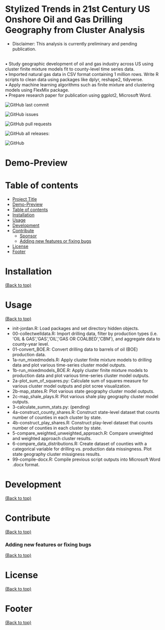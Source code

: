 # Stylized Trends in 21st Century US Onshore Oil and Gas Drilling Geography from Cluster Analysis
* Disclaimer: This analysis is currently preliminary and pending publication.

<br /> • Study geographic development of oil and gas industry across US using cluster finite mixture models fit to county-level time series data.
<br /> • Imported natural gas data in CSV format containing 1 million rows. Write R scripts to clean data using packages like dplyr, reshape2, tidyverse.
<br /> • Apply machine learning algorithms such as finite mixture and clustering models using FlexMix package.
<br /> • Prepare research paper for publication using ggplot2, Microsoft Word.


![GitHub last commit](https://img.shields.io/github/last-commit/jordanjpappas/Oil_Gas_Cluster_Analysis)

![GitHub issues](https://img.shields.io/github/issues-raw/jordanjpappas/Oil_Gas_Cluster_Analysis)

![GitHub pull requests](https://img.shields.io/github/issues-pr/jordanjpappas/Oil_Gas_Cluster_Analysis)

![GitHub all releases](https://img.shields.io/github/downloads/jordanjpappas/Oil_Gas_Cluster_Analysis/total):

![GitHub](https://img.shields.io/github/license/jordanjpappas/Oil_Gas_Cluster_Analysis)



# Demo-Preview



# Table of contents

- [Project Title](#project-title)
- [Demo-Preview](#demo-preview)
- [Table of contents](#table-of-contents)
- [Installation](#installation)
- [Usage](#usage)
- [Development](#development)
- [Contribute](#contribute)
    - [Sponsor](#sponsor)
    - [Adding new features or fixing bugs](#adding-new-features-or-fixing-bugs)
- [License](#license)
- [Footer](#footer)

# Installation
[(Back to top)](#table-of-contents)




# Usage
[(Back to top)](#table-of-contents)

- init-jordan.R: Load packages and set directory hidden objects.
- 00-collectwelldata.R: Import drilling data, filter by production types (i.e. 'OIL & GAS','GAS','OIL','GAS OR COALBED','CBM'), and aggregate data to county-year level.
- 01-convert_BOE.R: Convert drilling data to barrels of oil (BOE) production data.
- 1a-run_mixedmodels.R: Apply cluster finite mixture models to drilling data and plot various time-series cluster model outputs.
- 1b-run_mixedmodels_BOE.R: Apply cluster finite mixture models to production data and plot various time-series cluster model outputs.
- 2a-plot_sum_of_squares.py: Calculate sum of squares measure for various cluster model outputs and plot scree visualization.
- 2b-map_states.R: Plot various state geography cluster model outputs.
- 2c-map_shale_plays.R: Plot various shale play geography cluster model outputs.
- 3-calculate_summ_stats.py: (pending)
- 4a-construct_county_shares.R: Construct state-level dataset that counts number of counties in each cluster by state.
- 4b-construct_play_shares.R: Construct play-level dataset that counts number of counties in each cluster by state.
- 5-compare_weighted_unweighted_approach.R: Compare unweighted and weighted approach cluster results.
- 6-compare_data_distributions.R: Create dataset of counties with a categorical variable for drilling vs. production data missingness. Plot state geography cluster missigness results.
- 99-compile-docx.R: Compile previous script outputs into Microsoft Word .docx format.



# Development
[(Back to top)](#table-of-contents)




# Contribute
[(Back to top)](#table-of-contents)






### Adding new features or fixing bugs
[(Back to top)](#table-of-contents)




# License
[(Back to top)](#table-of-contents)





# Footer
[(Back to top)](#table-of-contents)

